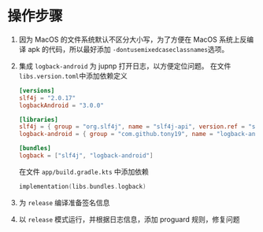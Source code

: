 # 操作步骤

1. 因为 MacOS 的文件系统默认不区分大小写，为了方便在 MacOS 系统上反编译 apk 的代码，所以最好添加
   `-dontusemixedcaseclassnames`选项。
2. 集成 `logback-android` 为 jupnp 打开日志，以方便定位问题。
   在文件 `libs.version.toml`中添加依赖定义
   ```toml
   [versions]
   slf4j = "2.0.17"
   logbackAndroid = "3.0.0"
   
   [libraries]
   slf4j = { group = "org.slf4j", name = "slf4j-api", version.ref = "slf4j" }
   logback-android = { group = "com.github.tony19", name = "logback-android", version.ref = "logbackAndroid" }
   
   [bundles]
   logback = ["slf4j", "logback-android"]
   ```

   在文件 `app/build.gradle.kts` 中添加依赖
   ```kotlin
   implementation(libs.bundles.logback)
   ```

3. 为 `release` 编译准备签名信息

4. 以 `release` 模式运行，并根据日志信息，添加 proguard 规则，修复问题
